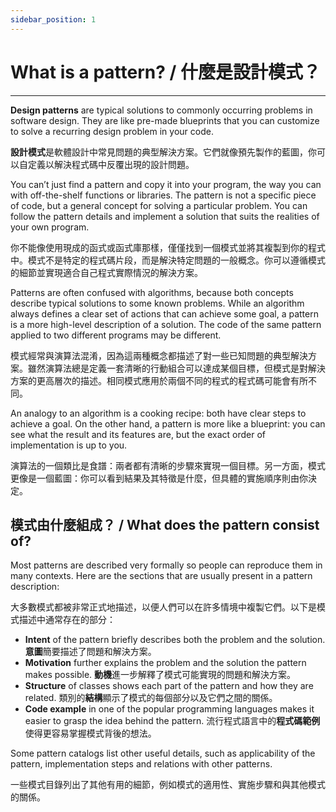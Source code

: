 ```yaml
---
sidebar_position: 1
---
```


# What is a pattern? / 什麼是設計模式？

---

**Design patterns** are typical solutions to commonly occurring problems in software design. They are like pre-made blueprints that you can customize to solve a recurring design problem in your code.

**設計模式**是軟體設計中常見問題的典型解決方案。它們就像預先製作的藍圖，你可以自定義以解決程式碼中反覆出現的設計問題。

You can’t just find a pattern and copy it into your program, the way you can with off-the-shelf functions or libraries. The pattern is not a specific piece of code, but a general concept for solving a particular problem. You can follow the pattern details and implement a solution that suits the realities of your own program.

你不能像使用現成的函式或函式庫那樣，僅僅找到一個模式並將其複製到你的程式中。模式不是特定的程式碼片段，而是解決特定問題的一般概念。你可以遵循模式的細節並實現適合自己程式實際情況的解決方案。

Patterns are often confused with algorithms, because both concepts describe typical solutions to some known problems. While an algorithm always defines a clear set of actions that can achieve some goal, a pattern is a more high-level description of a solution. The code of the same pattern applied to two different programs may be different.

模式經常與演算法混淆，因為這兩種概念都描述了對一些已知問題的典型解決方案。雖然演算法總是定義一套清晰的行動組合可以達成某個目標，但模式是對解決方案的更高層次的描述。相同模式應用於兩個不同的程式的程式碼可能會有所不同。

An analogy to an algorithm is a cooking recipe: both have clear steps to achieve a goal. On the other hand, a pattern is more like a blueprint: you can see what the result and its features are, but the exact order of implementation is up to you.

演算法的一個類比是食譜：兩者都有清晰的步驟來實現一個目標。另一方面，模式更像是一個藍圖：你可以看到結果及其特徵是什麼，但具體的實施順序則由你決定。

## 模式由什麼組成？ / What does the pattern consist of?

Most patterns are described very formally so people can reproduce them in many contexts. Here are the sections that are usually present in a pattern description:

大多數模式都被非常正式地描述，以便人們可以在許多情境中複製它們。以下是模式描述中通常存在的部分：

- **Intent** of the pattern briefly describes both the problem and the solution.
  **意圖**簡要描述了問題和解決方案。
- **Motivation** further explains the problem and the solution the pattern makes possible.
  **動機**進一步解釋了模式可能實現的問題和解決方案。
- **Structure** of classes shows each part of the pattern and how they are related.
  類別的**結構**顯示了模式的每個部分以及它們之間的關係。
- **Code example** in one of the popular programming languages makes it easier to grasp the idea behind the pattern.
  流行程式語言中的**程式碼範例**使得更容易掌握模式背後的想法。

Some pattern catalogs list other useful details, such as applicability of the pattern, implementation steps and relations with other patterns.

一些模式目錄列出了其他有用的細節，例如模式的適用性、實施步驟和與其他模式的關係。
